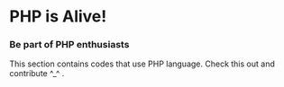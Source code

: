 # PHP is Alive!

### Be part of PHP enthusiasts

This section contains codes that use PHP language.
Check this out and contribute ^_^ .
